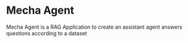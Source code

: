 # Mecha Agent

Mecha Agent is a RAG Application to create an assistant agent answers questions
according to a dataset
